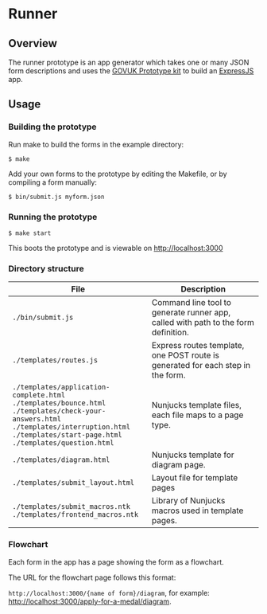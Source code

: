 # Runner

## Overview

The runner prototype is an app generator which takes one or many JSON form descriptions and uses the [GOVUK Prototype kit](https://github.com/alphagov/govuk_prototype_kit) to build an [ExpressJS](https://expressjs.com/) app.

## Usage

### Building the prototype

Run make to build the forms in the example directory:

    $ make

Add your own forms to the prototype by editing the Makefile, or by compiling a form manually:

    $ bin/submit.js myform.json

### Running the prototype

    $ make start

This boots the prototype and is viewable on [http://localhost:3000](http://localhost:3000)

### Directory structure

| File | Description |
| ---- | ----------- |
| `./bin/submit.js` | Command line tool to generate runner app, called with path to the form definition. |
| `./templates/routes.js` | Express routes template, one POST route is generated for each step in the form. |
| `./templates/application-complete.html` <br> `./templates/bounce.html` <br> `./templates/check-your-answers.html` <br> `./templates/interruption.html` <br> `./templates/start-page.html` <br> `./templates/question.html` | Nunjucks template files, each file maps to a page type. |
| `./templates/diagram.html` | Nunjucks template for diagram page. |
| `./templates/submit_layout.html` | Layout file for template pages |
| `./templates/submit_macros.ntk` <br> `./templates/frontend_macros.ntk` | Library of Nunjucks macros used in template pages. |

### Flowchart

Each form in the app has a page showing the form as a flowchart.

The URL for the flowchart page follows this format:

`http://localhost:3000/{name of form}/diagram`, for example:
[http://localhost:3000/apply-for-a-medal/diagram](http://localhost:3000/apply-for-a-medal/flowchart).
